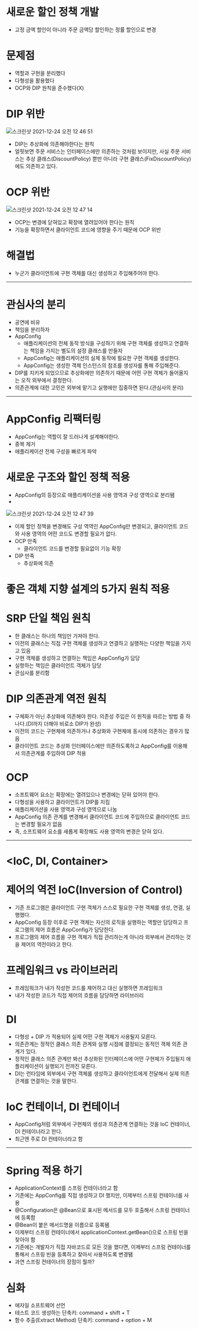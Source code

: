 # 새로운 할인 정책 개발

- 고정 금액 할인이 아니라 주문 금액당 할인하는 정률 할인으로 변경

# 문제점

- 역할과 구현을 분리했다
- 다형성을 활용했다
- OCP와 DIP 원칙을 준수했다(X)

# DIP 위반

![스크린샷 2021-12-24 오전 12 46 51](https://user-images.githubusercontent.com/66231761/147263126-f1d0966c-b11b-458c-8a2d-31726af1145b.png)

- DIP는 추상화에 의존해야한다는 원칙
- 얼핏보면 주문 서비스는 인터페이스에만 의존하는 것처럼 보이지만, 사실 주문 서비스는 추상 클래스(DiscountPolicy) 뿐만 아니라 구현 클래스(FixDiscountPolicy)에도 의존하고 있다.

# OCP 위반

![스크린샷 2021-12-24 오전 12 47 14](https://user-images.githubusercontent.com/66231761/147263174-68680128-bc55-4a06-abb3-28a7ac4e5949.png)

- OCP는 변경에 닫혀있고 확장에 열려있어야 한다는 원칙
- 기능을 확장하면서 클라이언트 코드에 영향을 주기 때문에 OCP 위반

# 해결법

- 누군가 클라이언트에 구현 객체를 대신 생성하고 주입해주어야 한다.

---

# 관심사의 분리

- 공연에 비유
- 책임을 분리하자
- AppConfig
    - 애플리케이션의 전체 동작 방식을 구성하기 위해 구현 객체를 생성하고 연결하는 책임을 가지는 별도의 설정 클래스를 만들자
    - AppConfig는 애플리케이션의 실제 동작에 필요한 구현 객체를 생성한다.
    - AppConfig는 생성한 객체 인스턴스의 참조를 생성자를 통해 주입해준다.
- DIP를 지키게 되었으므로 추상화에만 의존하기 때문에 어떤 구현 객체가 들어올지는 오직 외부에서 결정한다.
- 의존관계에 대한 고민은 외부에 맡기고 실행에만 집중하면 된다.(관심사의 분리)

---

# AppConfig 리팩터링

- AppConfig는 역할이 잘 드러나게 설계해야한다.
- 중복 제거
- 애플리케이션 전체 구성을 빠르게 파악

# 새로운 구조와 할인 정책 적용

- AppConfig의 등장으로 애플리케이션을 사용 영역과 구성 영역으로 분리됌
- 
![스크린샷 2021-12-24 오전 12 47 39](https://user-images.githubusercontent.com/66231761/147263232-4baf39bf-0e60-4444-b764-00e727b94138.png)

- 이제 할인 정책을 변경해도 구성 역역인 AppConfig만 변경되고, 클라이언트 코드와 사용 영역의 어떤 코드도 변경할 필요가 없다.
- OCP 만족
    - 클라이언트 코드를 변경할 필요없이 기능 확장
- DIP 만족
    - 추상화에 의존

# 좋은 객체 지향 설계의 5가지 원칙 적용

# SRP 단일 책임 원칙

- 한 클래스는 하나의 책임만 가져야 한다.
- 이전의 클래스는 직접 구현 객체를 생성하고 연결하고 실행하는 다양한 책임을 가지고 있음
- 구현 객체를 생성하고 연결하는 책임은 AppConfig가 담당
- 실항하는 책임은 클라이언트 객체가 담당
- 관심사를 분리함

# DIP 의존관계 역전 원칙

- 구체화가 아닌 추상화에 의존해야 한다. 의존성 주입은 이 원칙을 따르는 방법 중 하나다.(DI까지 더해야 비로소 DIP가 완성)
- 이전의 코드는 구현체에 의존하거나 추상화와 구현체에 동시에 의존하는 경우가 많음
- 클라이언트 코드는 추상화 인터페이스에만 의존하도록하고 AppConfig를 이용해서 의존관계를 주입하여 DIP 적용

# OCP

- 소프트웨어 요소는 확장에는 열려있으나 변경에는 닫혀 있어야 한다.
- 다형성을 사용하고 클라이언트가 DIP를 지킴
- 애플리케이션을 사용 영역과 구성 영역으로 나눔
- AppConfig 의존 관계를 변경해서 클라이언트 코드에 주입하므로 클라이언트 코드는 변경할 필요가 없음
- 즉, 소프트웨어 요소를 새롭게 확장해도 사용 영역의 변경은 닫혀 있다.

---

# <IoC, DI, Container>

# 제어의 역전 IoC(Inversion of Control)

- 기존 프로그램은 클라이언트 구현 객체가 스스로 필요한 구현 객체를 생성, 연결, 실행했다.
- AppConfig 등장 이후로 구현 객체는 자신의 로직을 실행하는 역할만 담당하고 프로그램의 제어 흐름은 AppConfig가 담당한다.
- 프로그램의 제어 흐름을 구현 객체가 직접 관리하는게 아니라 외부에서 관리하는 것을 제어의 역전이라고 한다.

# 프레임워크 vs 라이브러리

- 프레임워크가 내가 작성한 코드를 제어하고 대신 실행하면 프레임워크
- 내가 작성한 코드가 직접 제어의 흐름을 담당하면 라이브러리

# DI

- 다형성 + DIP 가 적용되어 실제 어떤 구현 객체가 사용될지 모른다.
- 의존관계는 정적인 클래스 의존 관계와 실행 시점에 결정되는 동적인 객체 의존 관계가 있다.
- 정적인 클래스 의존 관계만 봐선 추상화된 인터페이스에 어떤 구현체가 주입될지 애플리케이션이 실행되기 전까진 모른다.
- DI는 런타임에 외부에서 구현 객체를 생성하고 클라이언트에게 전달해서 실제 의존관계를 연결하는 것을 말한다.

# IoC 컨테이너, DI 컨테이너

- AppConfig처럼 외부에서 구현체의 생성과 의존관계 연결하는 것을 IoC 컨테이너, DI 컨테이너라고 한다.
- 최근엔 주로 DI 컨테이너라고 함

---

# Spring 적용 하기

- ApplicationContext를 스프링 컨테이너라고 함
- 기존에는 AppConfig를 직접 생성하고 DI 했지만, 이제부터 스프링 컨테이너를 사용
- @Configuration은 @Bean으로 표시된 메서드를 모두 호출해서 스프링 컨테이너에 등록함
- @Bean이 붙은 메서드명을 이름으로 등록됌
- 이제부터 스프링 컨테이너에서 applicationContext.getBean()으로 스프링 빈을 찾아야 함
- 기존에는 개발자가 직접 자바코드로 모든 것을 했다면, 이제부터 스프링 컨테이너를 통해서 스프링 빈을 등록하고 찾아서 사용하도록 변경됌
- 과연 스프링 컨테이너의 장점이 뭘까?

# 심화

- 애자일 소프트웨어 선언
- 테스트 코드 생성하는 단축키: command + shift + T
- 함수 추출(Extract Method) 단축키: command + option + M
